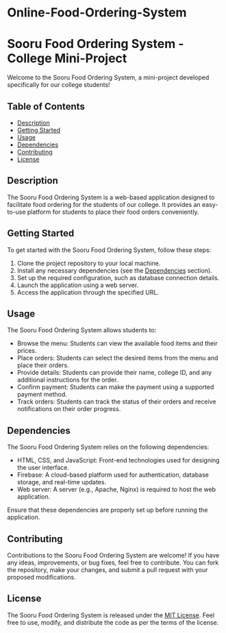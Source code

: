 # Online-Food-Ordering-System

# Sooru Food Ordering System - College Mini-Project

Welcome to the Sooru Food Ordering System, a mini-project developed specifically for our college students!

## Table of Contents

- [Description](#description)
- [Getting Started](#getting-started)
- [Usage](#usage)
- [Dependencies](#dependencies)
- [Contributing](#contributing)
- [License](#license)

## Description

The Sooru Food Ordering System is a web-based application designed to facilitate food ordering for the students of our college. It provides an easy-to-use platform for students to place their food orders conveniently.

## Getting Started

To get started with the Sooru Food Ordering System, follow these steps:

1. Clone the project repository to your local machine.
2. Install any necessary dependencies (see the [Dependencies](#dependencies) section).
3. Set up the required configuration, such as database connection details.
4. Launch the application using a web server.
5. Access the application through the specified URL.

## Usage

The Sooru Food Ordering System allows students to:

- Browse the menu: Students can view the available food items and their prices.
- Place orders: Students can select the desired items from the menu and place their orders.
- Provide details: Students can provide their name, college ID, and any additional instructions for the order.
- Confirm payment: Students can make the payment using a supported payment method.
- Track orders: Students can track the status of their orders and receive notifications on their order progress.

## Dependencies

The Sooru Food Ordering System relies on the following dependencies:

- HTML, CSS, and JavaScript: Front-end technologies used for designing the user interface.
- Firebase: A cloud-based platform used for authentication, database storage, and real-time updates.
- Web server: A server (e.g., Apache, Nginx) is required to host the web application.

Ensure that these dependencies are properly set up before running the application.

## Contributing

Contributions to the Sooru Food Ordering System are welcome! If you have any ideas, improvements, or bug fixes, feel free to contribute. You can fork the repository, make your changes, and submit a pull request with your proposed modifications.

## License

The Sooru Food Ordering System is released under the [MIT License](LICENSE). Feel free to use, modify, and distribute the code as per the terms of the license.

